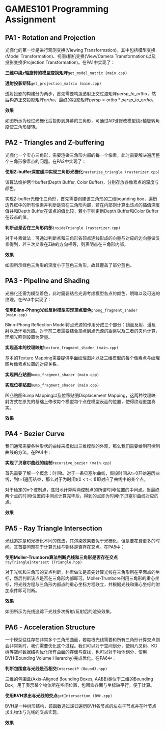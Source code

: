 # GAMES101 Programming Assignment

## PA1 - Rotation and Projection

光栅化的第一步是进行观测变换(Viewing Transformation)。其中包括模型变换(Model Transformation)、视图/相机变换(View/Camera Transformation)以及投影变换(Projection Transformation)。在PA1中实现了：

**三维中绕$z$轴旋转的模型变换矩阵**`get_model_matrix (main.cpp)`

**透射投影矩阵**`get_projection_matrix (main.cpp)`

透射投影的构建分为两步，首先需要构造透射正交过渡矩阵$persp\_to\_ortho$，然后构造正交投影矩阵$ortho$，最终的投影矩阵$persp = ortho * persp\_to\_ortho$。

**效果**

如图所示为经过光栅化后投影到屏幕的三角形，可通过AD键修改模型绕$z$轴旋转角度使三角形旋转。

## PA2 - Triangles and Z-buffering

光栅化一个实心三角形，需要渲染三角形内部的每一个像素，此时需要解决遍历整个三角形像素点的问题。在PA2中实现了：

**使用Z-buffer深度缓冲实现三角形光栅化**`rasterize_triangle (rasterizer.cpp)`

该算法维护两个buffer(Depth Buffer, Color Buffer)，分别存放各像素点的深度与颜色。

实现Z-buffer光栅化三角形，首先需要创建该三角形的二维bounding box，遍历边界框中的所有像素并判断是否在三角形内部，若在内部则计算出该点的插值深度值并和Depth Buffer在该点的值比较，若小于则更新Depth Buffer和Color Buffer在该点的值。

**判断点是否在三角形内部**`insideTriangle (rasterizer.cpp)` 

对于朴素做法：可通过判断点和三角形各顶点连线形成的向量与对应的边向量做叉乘得到，若三次叉乘在Z轴的方向相等，则表明点在三角形内部。

**效果**

如图所示绿色三角形的深度小于蓝色三角形，故其覆盖了部分蓝色。

## PA3 - Pipeline and Shading

光栅化还需为模型着色，此时需要结合光源考虑模型各点的颜色、明暗以及可选的纹理。在PA3中实现了：

**使用Blinn-Phong光线反射模型实现顶点着色**`phong_fragment_shader (main.cpp)`

Blinn-Phong Reflection Model将点光源的作用分成三个部分：镜面反射、漫反射以及环境光照。对于前二者需要结合顶点到点光源的距离以及二者的夹角计算，环境光照则设置为常量。

**实现基本的纹理映射**`texture_fragment_shader (main.cpp)`

基本的Texture Mapping需要提供平面纹理图片以及三维模型的每个像素点与纹理图片像素点位置的对应关系。

**实现凹凸贴图**`bump_fragment_shader (main.cpp)`

**实现位移贴图**`bump_fragment_shader (main.cpp)`

凹凸贴图Bump Mapping以及位移贴图Displacement Mapping，这两种纹理映射方式在原先的基础上修改每个模型每个点在模型表面的位置，使得纹理更加真实。

**效果**

## PA4 - Bezier Curve

我们通常需要各种形状的曲线来模拟出三维模型的外观，那么我们需要绘制可控制曲线的方法。在PA4中：

**实现了贝塞尔曲线的绘制**`recursive_bezier (main.cpp)`

首先需要了解一个概念：时间t。对于一条贝塞尔曲线，假设时间从t=0开始遍历曲线，到t=1遍历结束，那么对于为时间t(0 < t < 1)即对应了曲线中的某个点。

对于给定的n个控制点，递归地计算两两控制点的所谓时间t位置的中间点。当最终两个点的时间t位置的中间点计算完毕后，得到的点即为时间t下贝塞尔曲线对应的点。

**效果**

## PA5 - Ray Triangle Intersection

光线追踪是和光栅化不同的做法，其渲染效果要优于光栅化，但是要花费更多的时间。其首要问题在于计算光线与物体是否存在交点。在PA5中：

**使用Moller-Trumbore算法判断光线和三角形是否存在交点**`rayTriangleIntersect (Triangle.hpp)`

对于光线和三角形的交点判断，朴素做法是首先计算光线在三角形所在平面点的坐标，然后判断该点是否在三角形内部即可。Moller-Trumbore利用三角形的重心坐标，将光线方程与三角形内部点的重心坐标方程联立，并根据光线和重心坐标的附加条件即可判断。

**效果**

如图所示为光线追踪下光线多次折射/反射后的渲染效果。

## PA6 - Acceleration Structure

一个模型往往存在非常多个三角形曲面，若每根光线需要和所有三角形计算交点则会非常耗时，我们需要优化这个过程。我们可以对于空间划分，使用八叉树、KD树等空间数据结构优化所有曲面的存储与查找，也可以对于物体划分，使用BVH(Bounding Volume Hierarchy)完成优化。在PA6中：

**判断包围盒与光线是否相交**`IntersectP (Bound3.hpp)`

三维的包围盒(Axis-Aligned Bounding Boxes, AABB)类似于二维的Bounding Box，用于表示某个物体所在空间位置，包围盒各面与坐标轴平行，便于计算。

**使用BVH求出与光线的交点**`getIntersection (BVH.cpp)`

BVH是一种树形结构，该函数通过递归遍历BVH各节点的左右子节点并在叶节点求出物体与光线的交点实现。

**效果**

